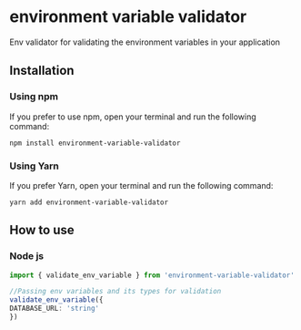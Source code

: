 # environment variable validator 

  

Env validator for validating the environment variables in your application

  

## Installation

  

### Using npm

  

If you prefer to use npm, open your terminal and run the following command:

    npm install environment-variable-validator


### Using Yarn

  

If you prefer Yarn, open your terminal and run the following command:

    yarn add environment-variable-validator
    
## How to use
### Node js

```typescript
import { validate_env_variable } from 'environment-variable-validator'

//Passing env variables and its types for validation
validate_env_variable({
DATABASE_URL: 'string'
})
 

